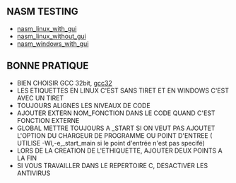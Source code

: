 ## NASM TESTING
* [nasm_linux_with_gui](https://github.com/SitrakaResearchAndPOC/nasm/blob/main/nasm_linux.md)
* [nasm_linux_without_gui](https://github.com/SitrakaResearchAndPOC/nasm/blob/main/nasm_linux_without_gui.md)
* [nasm_windows_with_gui](https://github.com/SitrakaResearchAndPOC/nasm/blob/main/nasm_windows.md)

## BONNE PRATIQUE
* BIEN CHOISIR GCC 32bit, [gcc32](https://drive.usercontent.google.com/download?id=1fmtYdRcNcMQi0bh15xn2HPM0G1j5NTaL&export=download&authuser=0)
* LES ETIQUETTES EN LINUX C'EST SANS TIRET ET EN WINDOWS C'EST AVEC UN TIRET
* TOUJOURS ALIGNES LES NIVEAUX DE CODE
* AJOUTER EXTERN NOM_FONCTION DANS LE CODE QUAND C'EST FONCTION EXTERNE
* GLOBAL METTRE TOUJOURS A _START SI ON VEUT PAS AJOUTET L'OPTION DU CHARGEUR DE PROGRAMME OU POINT D'ENTREE ( UTILISE -Wl,-e,_start_main si le point d'entrée n'est pas specifé)
* LORS DE LA CREATION DE L'ETHIQUETTE, AJOUTER DEUX POINTS A LA FIN
* SI VOUS TRAVAILLER DANS LE REPERTOIRE C, DESACTIVER LES ANTIVIRUS
